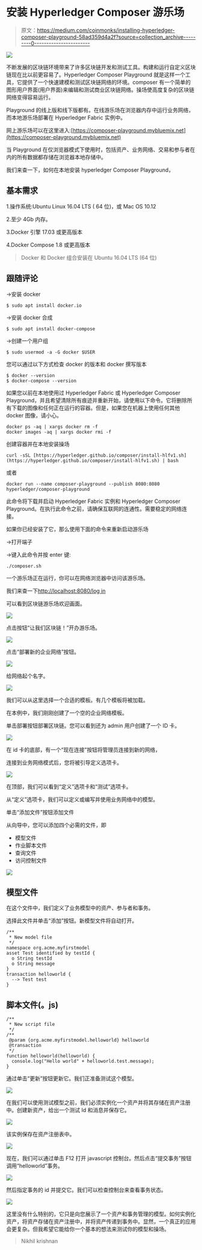 # 安装 Hyperledger Composer 游乐场

> 原文：<https://medium.com/coinmonks/installing-hyperledger-composer-playground-58ad359d4a2f?source=collection_archive---------0----------------------->

![](img/2015241fa381939f45d9f12e7e09ddb3.png)

不断发展的区块链环境带来了许多区块链开发和测试工具。构建和运行自定义区块链现在比以前更容易了。Hyperledger Composer Playground 就是这样一个工具，它提供了一个快速建模和测试区块链网络的环境。composer 有一个简单的图形用户界面(用户界面)来编辑和测试商业区块链网络。操场使高度复杂的区块链网络变得容易运行。

Playground 的线上版和线下版都有。在线游乐场在浏览器内存中运行业务网络，而本地游乐场部署在 Hyperledger Fabric 实例中。

网上游乐场可以在这里进入:[https://composer-playground.mybluemix.net](https://composer-playground.mybluemix.net)

当 Playground 在仅浏览器模式下使用时，包括资产、业务网络、交易和参与者在内的所有数据都存储在浏览器本地存储中。

我们来查一下，如何在本地安装 hyperledger Composer Playground，

## 基本需求

1.操作系统:Ubuntu Linux 16.04 LTS ( 64 位)，或 Mac OS 10.12

2.至少 4Gb 内存。

3.Docker 引擎 17.03 或更高版本

4.Docker Compose 1.8 或更高版本

> Docker 和 Docker 组合安装在 Ubuntu 16.04 LTS (64 位)

## 跟随评论

→安装 docker

```
$ sudo apt install docker.io
```

→安装 docker 合成

```
$ sudo apt install docker-compose
```

→创建一个用户组

```
$ sudo usermod -a -G docker $USER
```

您可以通过以下方式检查 docker 的版本和 docker 撰写版本

```
$ docker --version
$ docker-compose --version
```

如果您以前在本地使用过 Hyperledger Fabric 或 Hyperledger Composer Playground，并且希望清除所有痕迹并重新开始，请使用以下命令。它将删除所有下载的图像和任何正在运行的容器。但是，如果您在机器上使用任何其他 docker 图像，请小心。

```
docker ps -aq | xargs docker rm -f 
docker images -aq | xargs docker rmi -f
```

创建容器并在本地安装操场

```
curl -sSL [https://hyperledger.github.io/composer/install-hlfv1.sh](https://hyperledger.github.io/composer/install-hlfv1.sh) | bash
```

或者

```
docker run --name composer-playground --publish 8080:8080 hyperledger/composer-playground
```

此命令将下载并启动 Hyperledger Fabric 实例和 Hyperledger Composer Playground。在执行此命令之前，请确保互联网的连通性。需要稳定的网络连接。

如果你已经安装了它，那么使用下面的命令来重新启动游乐场

→打开端子

→键入此命令并按 enter 键:

```
./composer.sh
```

一个游乐场正在运行，你可以在网络浏览器中访问该游乐场。

我们来查一下[http://localhost:8080/log in](http://localhost:8080/login)

可以看到区块链游乐场欢迎画面。

![](img/1f214c274202edd2b55563a529788339.png)

点击按钮“让我们区块链！”开办游乐场。

![](img/01b9df8521c3f29a9326360b48b58c7a.png)

点击“部署新的企业网络”按钮。

![](img/efddd951308ba0f27a2d7901c4601133.png)

给网络起个名字。

![](img/31e0eec4cfcfeabf8a015ed8c465b3ed.png)

我们可以从这里选择一个合适的模板。有几个模板将被加载。

在本例中，我们刚刚创建了一个空的企业网络模板。

单击部署按钮部署区块链。您可以看到还为 admin 用户创建了一个 ID 卡。

![](img/89eece52f6d76b794f4d7fb25e41661c.png)

在 id 卡的底部，有一个“现在连接”按钮将管理员连接到新的网络，

连接到业务网络模式后，您将被引导定义选项卡。

![](img/0cb125d516047d741c5ffecef18186d7.png)

在顶部，我们可以看到“定义”选项卡和“测试”选项卡。

从“定义”选项卡，我们可以定义或编写并使用业务网络中的模型。

单击“添加文件”按钮添加文件

从向导中，您可以添加四个必需的文件，即

*   模型文件
*   作业脚本文件
*   查询文件
*   访问控制文件

![](img/d4be124a45e2743c961a44923526c0b8.png)

## **模型文件**

在这个文件中，我们定义了业务模型中的资产、参与者和事务。

选择此文件并单击“添加”按钮。新模型文件将自动打开。

```
/**
 * New model file
 */
namespace org.acme.myfirstmodel
asset Test identified by testId {
  o String testId
  o String message
}
transaction helloworld {
  --> Test test
}
```

## **脚本文件(。js)**

```
/**
 * New script file
 */
/**
 @param {org.acme.myfirstmodel.helloworld} helloworld
 @transaction
 */
function helloworld(helloworld) {
  console.log("Hello world" + helloworld.test.message);
}
```

通过单击“更新”按钮更新它。我们正准备测试这个模型。

![](img/9e37b63fcb3445f448172f2e97c1d0f7.png)

在我们可以使用测试模型之前，我们必须实例化一个资产并将其存储在资产注册中。创建新资产，给出一个测试 Id 和消息并保存它。

![](img/c4cffcbf5d41bf4f14f1fbe768783354.png)

该实例保存在资产注册表中。

![](img/a43e4f5770b2030910f8170961fa9b90.png)

现在，我们可以通过单击 F12 打开 javascript 控制台。然后点击“提交事务”按钮调用“helloworld”事务。

![](img/6949f722f87efe766dae5895d009b9d9.png)

然后指定事务的 id 并提交它。我们可以检查控制台来查看事务状态。

![](img/84a804baff27a67cc6e41858ed20fc1f.png)

这里没有什么特别的，它只是向您展示了一个资产和事务管理的模型。如何实例化资产，将资产存储在资产注册中，并将资产传递到事务中。显然，一个真正的应用会更复杂。但我希望它能给你一个基本的想法来测试你的模型和操场。

> Nikhil krishnan